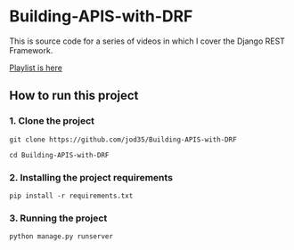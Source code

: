 # Building-APIS-with-DRF
This is source code for a series of videos in which I cover the Django REST Framework. 

[Playlist is here](https://https://www.youtube.com/playlist?list=PLEt8Tae2spYlosWRH9JDpKNxzb3bSOJGx)

## How to run this project
### 1. Clone the project
 ```
 git clone https://github.com/jod35/Building-APIS-with-DRF
 
 cd Building-APIS-with-DRF
 ```
### 2. Installing the project requirements
```
pip install -r requirements.txt
```
### 3. Running the project
```
python manage.py runserver
```
